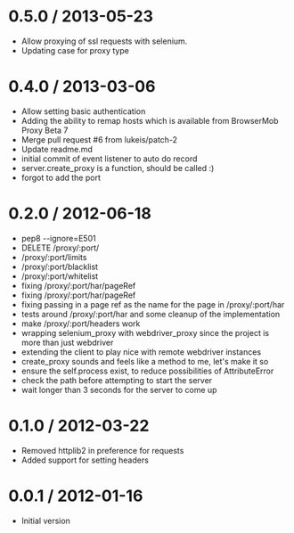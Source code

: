 
0.5.0 / 2013-05-23 
==================
* Allow proxying of ssl requests with selenium.
* Updating case for proxy type


0.4.0 / 2013-03-06 
==================

  * Allow setting basic authentication
  * Adding the ability to remap hosts which is available from BrowserMob Proxy Beta 7
  * Merge pull request #6 from lukeis/patch-2
  * Update readme.md
  * initial commit of event listener to auto do record
  * server.create_proxy is a function, should be called :)
  * forgot to add the port

0.2.0 / 2012-06-18 
==================

  * pep8 --ignore=E501
  * DELETE /proxy/:port/
  * /proxy/:port/limits
  * /proxy/:port/blacklist
  * /proxy/:port/whitelist
  * fixing /proxy/:port/har/pageRef
  * fixing /proxy/:port/har/pageRef
  * fixing passing in a page ref as the name for the page in /proxy/:port/har
  * tests around /proxy/:port/har and some cleanup of the implementation
  * make /proxy/:port/headers work
  * wrapping selenium_proxy with webdriver_proxy since the project is more than just webdriver
  * extending the client to play nice with remote webdriver instances
  * create_proxy sounds and feels like a method to me, let's make it so
  * ensure the self.process exist, to reduce possibilities of AttributeError
  * check the path before attempting to start the server
  * wait longer than 3 seconds for the server to come up

0.1.0 / 2012-03-22 
==================

* Removed httplib2 in preference for requests
* Added support for setting headers

0.0.1 / 2012-01-16
==================

* Initial version
